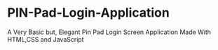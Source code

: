 # PIN-Pad-Login-Application
A Very Basic but, Elegant Pin Pad Login Screen Application Made With HTML,CSS and JavaScript
